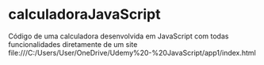 # calculadoraJavaScript
Código de uma calculadora desenvolvida em JavaScript com todas funcionalidades diretamente de um site
file:///C:/Users/User/OneDrive/Udemy%20-%20JavaScript/app1/index.html
